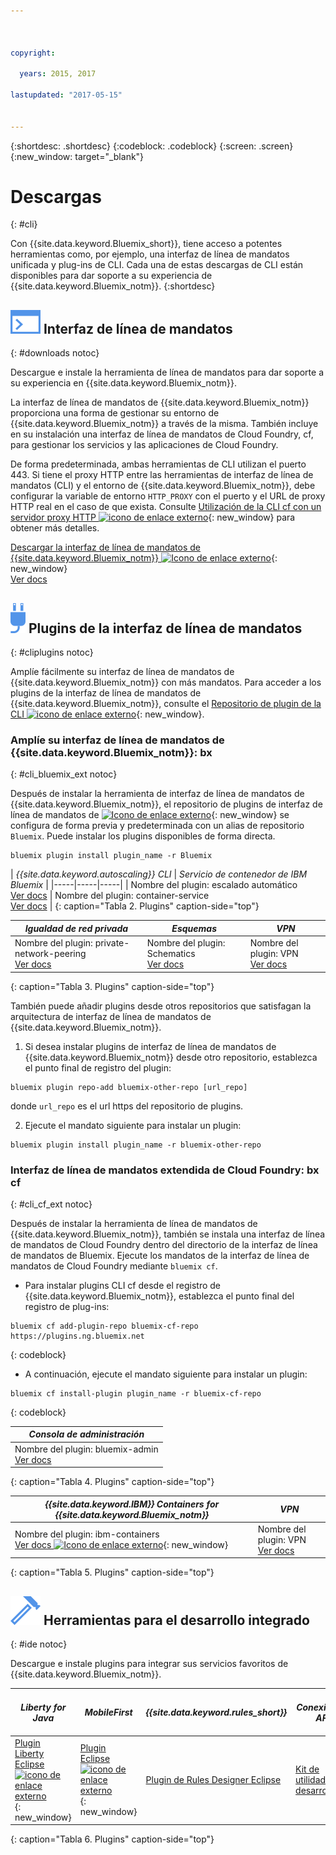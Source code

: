 ```yaml
---



copyright:

  years: 2015, 2017

lastupdated: "2017-05-15"


---
```


{:shortdesc: .shortdesc}
{:codeblock: .codeblock}
{:screen: .screen}
{:new_window: target="_blank"}

# Descargas
{: #cli}

Con {{site.data.keyword.Bluemix_short}}, tiene acceso a potentes herramientas como, por ejemplo, una interfaz de línea de mandatos unificada y plug-ins de CLI. Cada una de estas descargas de CLI están disponibles para dar soporte a su experiencia de {{site.data.keyword.Bluemix_notm}}.
{:shortdesc}

## ![](./images/CLI.svg) Interfaz de línea de mandatos
{: #downloads notoc}

Descargue e instale la herramienta de línea de mandatos para dar soporte a su experiencia en {{site.data.keyword.Bluemix_notm}}.

La interfaz de línea de mandatos de {{site.data.keyword.Bluemix_notm}} proporciona una forma de gestionar su entorno de {{site.data.keyword.Bluemix_notm}} a través de la misma. También incluye en su instalación una interfaz de línea de mandatos de Cloud Foundry, cf, para gestionar los servicios y las aplicaciones de Cloud Foundry. 

De forma predeterminada, ambas herramientas de CLI utilizan el puerto 443. Si tiene el proxy HTTP entre las herramientas de interfaz de línea de mandatos (CLI) y el entorno de {{site.data.keyword.Bluemix_notm}}, debe configurar la variable de entorno `HTTP_PROXY` con el puerto y el URL de proxy HTTP real en el caso de que exista. Consulte [Utilización de la CLI cf con un servidor proxy HTTP ![icono de enlace externo](../icons/launch-glyph.svg)](http://docs.cloudfoundry.org/cf-cli/http-proxy.html){: new_window} para obtener más detalles.

[Descargar la interfaz de línea de mandatos de {{site.data.keyword.Bluemix_notm}} ![Icono de enlace externo](../icons/launch-glyph.svg)](http://clis.ng.bluemix.net/){: new_window} <br> 
[Ver docs](/docs/cli/reference/bluemix_cli/index.html)

## ![](./images/CLI_Plugin.svg) Plugins de la interfaz de línea de mandatos
{: #cliplugins notoc}

Amplíe fácilmente su interfaz de línea de mandatos de {{site.data.keyword.Bluemix_notm}} con más mandatos. Para acceder
a los plugins de la interfaz de línea de mandatos de {{site.data.keyword.Bluemix_notm}}, consulte el
[Repositorio de plugin de la CLI ![icono de enlace externo](../icons/launch-glyph.svg)](https://plugins.ng.bluemix.net/){: new_window}.

### Amplíe su interfaz de línea de mandatos de {{site.data.keyword.Bluemix_notm}}: bx
{: #cli_bluemix_ext notoc}


Después de instalar la herramienta de interfaz de línea de mandatos de {{site.data.keyword.Bluemix_notm}}, el repositorio de plugins de interfaz de línea de mandatos de [ ![Icono de enlace externo](../icons/launch-glyph.svg)](https://plugins.ng.bluemix.net/){: new_window} se configura de forma previa y predeterminada con un alias de repositorio `Bluemix`. Puede instalar los plugins disponibles de forma directa.

```
bluemix plugin install plugin_name -r Bluemix
```

| *{{site.data.keyword.autoscaling}} CLI* |  *Servicio de contenedor de IBM Bluemix*  |
|-----|-----|-----|
| Nombre del plugin: escalado automático <br> [Ver docs](/docs/cli/plugins/auto-scaling/index.html) |  Nombre del plugin: container-service  <br> [Ver docs](/docs/containers/cs_cli_devtools.html) |
{: caption="Tabla 2. Plugins" caption-side="top"}

|  *Igualdad de red privada* | *Esquemas* | *VPN*  |
|-----|-----|-----|
| Nombre del plugin: private-network-peering  <br> [Ver docs](/docs/cli/plugins/pnp/index.html) | Nombre del plugin: Schematics <br> [Ver docs](/docs/services/schematics/schematics_reference.html) | Nombre del plugin: VPN  <br> [Ver docs](/docs/cli/plugins/bx_vpn/index.html) |
{: caption="Tabla 3. Plugins" caption-side="top"}

También puede añadir plugins desde otros repositorios que satisfagan la arquitectura de interfaz de línea de mandatos de {{site.data.keyword.Bluemix_notm}}.
1. Si desea instalar plugins de interfaz de línea de mandatos de {{site.data.keyword.Bluemix_notm}} desde otro repositorio, establezca el punto final de registro del plugin:
```
bluemix plugin repo-add bluemix-other-repo [url_repo]
```
donde `url_repo` es el url https del repositorio de plugins.

2. Ejecute el mandato siguiente para instalar un plugin:
```
bluemix plugin install plugin_name -r bluemix-other-repo
```


### Interfaz de línea de mandatos extendida de Cloud Foundry: bx cf
{: #cli_cf_ext notoc}

Después de instalar la herramienta de línea de mandatos de {{site.data.keyword.Bluemix_notm}}, también se instala una interfaz de línea de mandatos de Cloud Foundry dentro del directorio de la interfaz de línea de mandatos de Bluemix. Ejecute los mandatos de la interfaz de línea de mandatos de Cloud Foundry mediante `bluemix cf`.

* Para instalar plugins CLI cf desde el registro de {{site.data.keyword.Bluemix_notm}}, establezca el punto final del registro de plug-ins:

```
bluemix cf add-plugin-repo bluemix-cf-repo https://plugins.ng.bluemix.net
```
{: codeblock}

* A continuación, ejecute el mandato siguiente para instalar un plugin:

```
bluemix cf install-plugin plugin_name -r bluemix-cf-repo
```
{: codeblock}

| *Consola de administración* |
-----------------|
|  Nombre del plugin: bluemix-admin <br> [Ver docs](/docs/cli/plugins/bluemix_admin/index.html) |
{: caption="Tabla 4. Plugins" caption-side="top"}

| *{{site.data.keyword.IBM}} Containers for {{site.data.keyword.Bluemix_notm}}* | *VPN* |
|-----------------|-----------------|
| Nombre del plugin: ibm-containers <br> [Ver docs ![Icono de enlace externo](../icons/launch-glyph.svg)](https://www.{DomainName}/docs/containers/container_cli_cfic.html#container_cli_cfic){: new_window} | Nombre del plugin: VPN <br> [Ver docs](/docs/cli/plugins/vpn/index.html) |
{: caption="Tabla 5. Plugins" caption-side="top"}

## ![](./images/Integrated_Dev_Tools.svg) Herramientas para el desarrollo integrado
{: #ide notoc}

Descargue e instale plugins para integrar sus servicios favoritos de {{site.data.keyword.Bluemix_notm}}.

| *Liberty for Java* | *MobileFirst* | *{{site.data.keyword.rules_short}}* | *Conexión de API* | *Eclipse Tools for Bluemix* |
|----------|----------|----------|----------|----------|
| [Plugin Liberty Eclipse ![icono de enlace externo](../icons/launch-glyph.svg)](https://developer.ibm.com/wasdev/downloads/liberty-profile-using-eclipse/){: new_window} | [Plugin Eclipse ![icono de enlace externo](../icons/launch-glyph.svg)](https://marketplace.eclipse.org/content/ibm-mobilefirst-platform-studio){: new_window} | [Plugin de Rules Designer Eclipse](../services/rules/index.html#rulov002) | [Kit de utilidades del desarrollador](/docs/services/apiconnect/apic_003.html#apic_001 ) | [Plugin Bluemix Eclipse](/docs/manageapps/eclipsetools/eclipsetools.html) |
{: caption="Tabla 6. Plugins" caption-side="top"}
